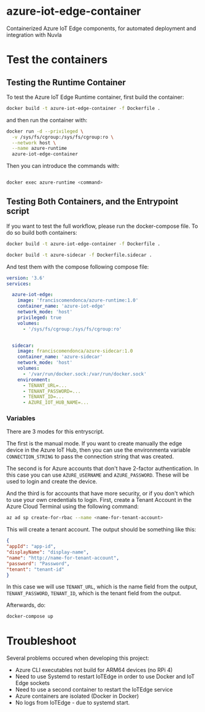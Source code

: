# azure-iot-edge-container
Containerized Azure IoT Edge components, for automated deployment and integration with Nuvla


# Test the containers


## Testing the Runtime Container 

To test the Azure IoT Edge Runtime container, first build the container:

```bash
docker build -t azure-iot-edge-container -f Dockerfile .
```

and then run the container with:

```bash
docker run -d --privileged \
  -v /sys/fs/cgroup:/sys/fs/cgroup:ro \
  --network host \
  --name azure-runtime
  azure-iot-edge-container
```

Then you can introduce the commands with:

```bash

docker exec azure-runtime <command>
```

## Testing Both Containers, and the Entrypoint script

If you want to test the full workflow, please run the docker-compose file.
To do so build both containers:

```bash
docker build -t azure-iot-edge-container -f Dockerfile .
```

```bash
docker build -t azure-sidecar -f Dockerfile.sidecar .
```

And test them with the compose following compose file:

```yaml
version: '3.6'
services:

  azure-iot-edge:
    image: 'franciscomendonca/azure-runtime:1.0'
    container_name: 'azure-iot-edge'
    network_mode: 'host'
    privileged: true
    volumes: 
      - '/sys/fs/cgroup:/sys/fs/cgroup:ro'


  sidecar:
    image: franciscomendonca/azure-sidecar:1.0
    container_name: 'azure-sidecar'
    network_mode: 'host'
    volumes:
      - '/var/run/docker.sock:/var/run/docker.sock'
    environment:
      - TENANT_URL=...
      - TENANT_PASSWORD=...
      - TENANT_ID=...
      - AZURE_IOT_HUB_NAME=...

```

### Variables

There are 3 modes for this entryscript.

The first is the manual mode. If you want to create manually the edge device in the Azure IoT Hub,
then you can use the environmenta variable `CONNECTION_STRING` to pass the connection string that was
created.

The second is for Azure accounts that don't have 2-factor authentication. In this case you can use
`AZURE_USERNAME` and `AZURE_PASSWORD`. These will be used to login and create the device.

And the third is for accounts that have more security, or if you don't which to use your own credentials to 
login. First, create a Tenant Account in the Azure Cloud Terminal using the following command:

```bash
az ad sp create-for-rbac --name <name-for-tenant-account> 
```

This will create a tenant account. The output should be something like this:

```json
{
"appId": "app-id",
"displayName": "display-name",
"name": "http://name-for-tenant-account",
"password": "Password",
"tenant": "tenant-id"
}
```

In this case we will use `TENANT_URL`, which is the name field from the output, `TENANT_PASSWORD`, `TENANT_ID`, which is the tenant field from the output.

Afterwards, do:

```bash
docker-compose up
```


# Troubleshoot

Several problems occured when developing this project:

- Azure CLI executables not build for ARM64 devices (no RPi 4)
- Need to use Systemd to restart IoTEdge in order to use Docker and IoT Edge sockets
- Need to use a second container to restart the IoTEdge service
- Azure containers are isolated (Docker in Docker)
- No logs from IoTEdge - due to systemd start.

